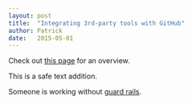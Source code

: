 ```yaml
---
layout: post
title:  "Integrating 3rd-party tools with GitHub"
author: Patrick
date:   2015-05-01
---
```

Check out [this page](https://github.com/integrations) for an overview.

This is a safe text addition.

Someone is working without [guard rails](http://www.google.commm).
